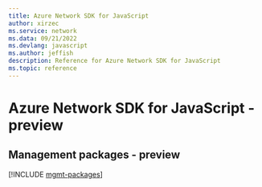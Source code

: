 ```yaml
---
title: Azure Network SDK for JavaScript
author: xirzec
ms.service: network
ms.data: 09/21/2022
ms.devlang: javascript
ms.author: jeffish
description: Reference for Azure Network SDK for JavaScript
ms.topic: reference
---
```

# Azure Network SDK for JavaScript - preview

## Management packages - preview
[!INCLUDE [mgmt-packages](network-mgmt-index.md)]